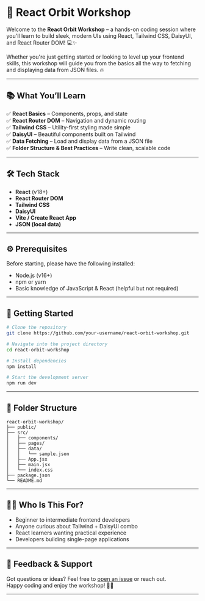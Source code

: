 # 🚀 React Orbit Workshop

Welcome to the **React Orbit Workshop** – a hands-on coding session where you'll learn to build sleek, modern UIs using React, Tailwind CSS, DaisyUI, and React Router DOM! 💻✨

Whether you're just getting started or looking to level up your frontend skills, this workshop will guide you from the basics all the way to fetching and displaying data from JSON files. 🔥

---

## 📚 What You’ll Learn

✅ **React Basics** – Components, props, and state  
✅ **React Router DOM** – Navigation and dynamic routing  
✅ **Tailwind CSS** – Utility-first styling made simple  
✅ **DaisyUI** – Beautiful components built on Tailwind  
✅ **Data Fetching** – Load and display data from a JSON file  
✅ **Folder Structure & Best Practices** – Write clean, scalable code

---

## 🛠️ Tech Stack

- **React** (v18+)
- **React Router DOM**
- **Tailwind CSS**
- **DaisyUI**
- **Vite / Create React App**
- **JSON (local data)**

---

## ⚙️ Prerequisites

Before starting, please have the following installed:

- Node.js (v16+)
- npm or yarn
- Basic knowledge of JavaScript & React (helpful but not required)

---

## 🚀 Getting Started

```bash
# Clone the repository
git clone https://github.com/your-username/react-orbit-workshop.git

# Navigate into the project directory
cd react-orbit-workshop

# Install dependencies
npm install

# Start the development server
npm run dev
```

---

## 📁 Folder Structure

```
react-orbit-workshop/
├── public/
├── src/
│   ├── components/
│   ├── pages/
│   ├── data/
│   │   └── sample.json
│   ├── App.jsx
│   ├── main.jsx
│   └── index.css
├── package.json
└── README.md
```

---

## 🧑‍💻 Who Is This For?

- Beginner to intermediate frontend developers
- Anyone curious about Tailwind + DaisyUI combo
- React learners wanting practical experience
- Developers building single-page applications

---

## 💬 Feedback & Support

Got questions or ideas? Feel free to [open an issue](#) or reach out.  
Happy coding and enjoy the workshop! 🚀🙌

---
